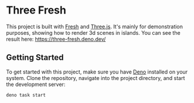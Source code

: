 # Three Fresh

This project is built with [Fresh](https://fresh.deno.dev/) and
[Three.js](https://threejs.org/). It's mainly for demonstration purposes,
showing how to render 3d scenes in islands. You can see the result here:
https://three-fresh.deno.dev/

## Getting Started

To get started with this project, make sure you have [Deno](https://deno.land/)
installed on your system. Clone the repository, navigate into the project
directory, and start the development server:

```bash
deno task start
```
